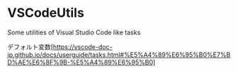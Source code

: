 # VSCodeUtils
Some utilities of Visual Studio Code like tasks

デフォルト変数[https://vscode-doc-jp.github.io/docs/userguide/tasks.html#%E5%A4%89%E6%95%B0%E7%BD%AE%E6%8F%9B-%E5%A4%89%E6%95%B0]

